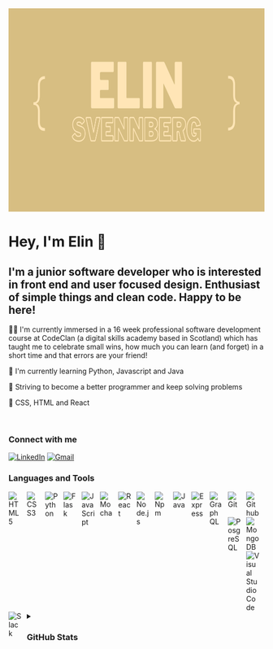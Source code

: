 
<div>
<img src="images/nameandbrackets.png" title="Git" **alt="Git" width="1200" height="400"/>
</div>
 
<h1 align="left"> Hey, I'm Elin 👋 </h1>
 
<h2 align="left">  I'm a junior software developer who is interested in front end and user focused design. Enthusiast of simple things and clean code. Happy to be here! </h2>


👩‍💻 I'm currently immersed in a 16 week professional software development course at CodeClan (a digital skills academy based in Scotland) which has taught me to celebrate small wins, how much you can learn (and forget) in a short time and that errors are your friend!

:telescope: I'm currently learning Python, Javascript and Java

:seedling: Striving to become a better programmer and keep solving problems

💙 CSS, HTML and React

<img src="https://komarev.com/ghpvc/?username=ElinVS&style=flat-square&color=blue" alt=""/>




### Connect with me 
 
 <p align="left">

   <a href="https://www.linkedin.com/in/elin-svennberg-331605108//"><img alt="LinkedIn" src="https://img.shields.io/badge/-LinkedIn-121212?style=flat-square&logo=Linkedin&logoColor=white&link=https://www.linkedin.com/in/elin-svennberg/"></a>
   <a href="mailto:elinvsvennberg@gmail.com"><img alt="Gmail" src="https://img.shields.io/badge/-Gmail-121212?style=flat-square&logo=Gmail&logoColor=white&link=mailto:elinvsvennberg@gmail.com"></a>

</p>



### Languages and Tools 

<img align="left" alt="HTML5" width="26px" src="https://cdn.jsdelivr.net/gh/devicons/devicon/icons/html5/html5-original.svg" style="padding-right:10px;" />
<img align="left" alt="CSS3" width="26px" src="https://cdn.jsdelivr.net/gh/devicons/devicon/icons/css3/css3-original.svg" style="padding-right:10px;" />
<img align="left" alt="Python" width="26px" src="https://cdn.jsdelivr.net/gh/devicons/devicon/icons/python/python-original.svg" style="padding-right:10px;" />
<img align="left" alt="Flask" width="26px" src="https://cdn.jsdelivr.net/gh/devicons/devicon/icons/flask/flask-original.svg" style="padding-right:10px;" />
<img align="left" alt="JavaScript" width="26px" src="https://cdn.jsdelivr.net/gh/devicons/devicon/icons/javascript/javascript-original.svg" style="padding-right:10px;" />
<img align="left" alt="Mocha" width="26px" src="https://cdn.jsdelivr.net/gh/devicons/devicon/icons/mocha/mocha-plain.svg" style="padding-right:10px;" />
<img align="left" alt="React" width="26px" src="https://cdn.jsdelivr.net/gh/devicons/devicon/icons/react/react-original.svg" style="padding-right:10px;" />
<img align="left" alt="Node.js" width="26px" src="https://cdn.jsdelivr.net/gh/devicons/devicon/icons/nodejs/nodejs-original.svg" style="padding-right:10px;" />
<img align="left" alt="Npm" width="26px" src="https://cdn.jsdelivr.net/gh/devicons/devicon/icons/npm/npm-original-wordmark.svg" style="padding-right:10px;" />
<img align="left" alt="Java" width="26px" src="https://cdn.jsdelivr.net/gh/devicons/devicon/icons/java/java-original.svg" style="padding-right:10px;" />
<img align="left" alt="Express" width="26px" src="https://cdn.jsdelivr.net/gh/devicons/devicon/icons/express/express-original.svg" style="padding-right:10px;" />
<img align="left" alt="GraphQL" width="26px" src="https://cdn.jsdelivr.net/gh/devicons/devicon/icons/graphql/graphql-plain.svg" style="padding-right:10px;" />
<img align="left" alt="Git" width="26px" src="https://cdn.jsdelivr.net/gh/devicons/devicon/icons/git/git-original.svg" style="padding-right:10px;" />
<img align="left" alt="Github" width="26px" src="https://cdn.jsdelivr.net/gh/devicons/devicon/icons/github/github-original.svg" style="padding-right:10px;" />
<img align="left" alt="PosgreSQL" width="26px" src="https://cdn.jsdelivr.net/gh/devicons/devicon/icons/postgresql/postgresql-original.svg" style="padding-right:10px;" />
<img align="left" alt="MongoDB" width="26px" src="https://cdn.jsdelivr.net/gh/devicons/devicon/icons/mongodb/mongodb-original.svg" style="padding-right:10px;" />
<img align="left" alt="Visual Studio Code" width="26px" src="https://cdn.jsdelivr.net/gh/devicons/devicon/icons/vscode/vscode-original.svg" style="padding-right:10px;" />
<img align="left" alt="Slack" width="26px" src="https://cdn.jsdelivr.net/gh/devicons/devicon/icons/slack/slack-original.svg" style="padding-right:10px;" />


<br />
<br />



<details>
 
 <summary><h3>GitHub Stats</h3></summary>

  <img align="left" alt="Elin's GitHub Stats" src="https://github-readme-stats.vercel.app/api?username=ElinVS&show_icons=true&hide_border=false&title_color=D7BE82&icon_color=3685B5&bg_color=09131B&text_color=ffffff&border_color=D7BE82" />
 
   <img align="left" alt="Elin's GitHub Stats" src="https://github-readme-stats.vercel.app/api/top-langs/?username=ElinVS&layout=compact&show_icons=true&hide_border=false&title_color=D7BE82&icon_color=3685B5&bg_color=09131B&text_color=ffffff&border_color=D7BE82" />
 
</details>







